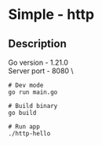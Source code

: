 # Simple - http

## Description

Go version - 1.21.0 \
Server port - 8080 \

```
# Dev mode
go run main.go

# Build binary
go build

# Run app
./http-hello
```
